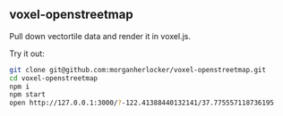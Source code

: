 voxel-openstreetmap
---

Pull down vectortile data and render it in voxel.js. 

Try it out:

```sh
git clone git@github.com:morganherlocker/voxel-openstreetmap.git
cd voxel-openstreetmap
npm i
npm start
open http://127.0.0.1:3000/?-122.41388440132141/37.775557118736195
```